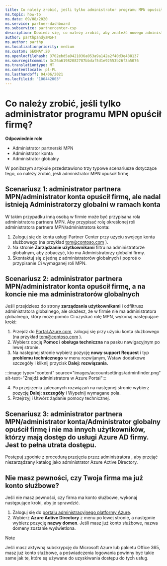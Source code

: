 ```yaml
---
title: Co należy zrobić, jeśli tylko administrator programu MPN opuścił firmę?
ms.topic: how-to
ms.date: 09/08/2020
ms.service: partner-dashboard
ms.subservice: partnercenter-csp
description: Dowiedz się, co należy zrobić, aby znaleźć nowego administratora MPN lub uzyskać pomoc od administratora globalnego firmy. Dowiedz się również, jak dodać nowego administratora globalnego Centrum partnerskiego.
author: parthpandyaMSFT
ms.author: parthp
ms.localizationpriority: medium
ms.custom: SEOMAY.20
ms.openlocfilehash: 3702ebd5a9421036a053a9a142a2f40d3e488137
ms.sourcegitcommit: 3c26a61982082787bbdaf5d1e92553b26f3a5076
ms.translationtype: MT
ms.contentlocale: pl-PL
ms.lasthandoff: 04/06/2021
ms.locfileid: "106442003"
---
```

# <a name="what-to-do-if-the-only-admin-for-your-mpn-program-has-left-the-company"></a>Co należy zrobić, jeśli tylko administrator programu MPN opuścił firmę?

**Odpowiednie role**

- Administrator partnerski MPN
- Administrator konta
- Administrator globalny

W poniższym artykule przedstawiono trzy typowe scenariusze dotyczące tego, co należy zrobić, jeśli administrator MPN opuścił firmę.

## <a name="scenario-1-mpn-partner-adminaccount-admin-has-left-the-company-but-there-are-still-global-admins-in-the-account"></a>Scenariusz 1: administrator partnera MPN/administrator konta opuścił firmę, ale nadal istnieją Administratorzy globalni w ramach konta

W takim przypadku inną osobą w firmie może być przypisana rola administratora partnera MPN. Aby przypisać rolę określonej roli administratora partnera MPN/administratora konta:

1. Zaloguj się do konta usługi Partner Center przy użyciu swojego konta służbowego (na przykład tom@contoso.com ).
1. Na stronie **Zarządzanie użytkownikami** filtru na administratorze globalnym, aby zobaczyć, kto ma Administratorzy globalni firmy. 
1. Skontaktuj się z jedną z administratorów globalnych i poproś o przypisanie Ci wymaganej roli MPN. 

## <a name="scenario-2-mpn-partner-adminaccount-admin-has-left-the-company-and-there-are-no-global-admins-in-the-account"></a>Scenariusz 2: administrator partnera MPN/administrator konta opuścił firmę, a na koncie nie ma administratorów globalnych 

Jeśli przejdziesz do strony **zarządzania użytkownikami** i odfiltrusz administratora globalnego, ale okażesz, że w firmie nie ma administratora globalnego, który może pomóc Ci uzyskać rolę MPN, wykonaj następujące kroki:

1. Przejdź do [Portal.Azure.com](https://ms.portal.azure.com/), zaloguj się przy użyciu konta służbowego (na przykład tom@contoso.com ). 
1. Wybierz opcję **Pomoc i obsługa techniczna** na pasku nawigacyjnym po lewej stronie.
1. Na następnej stronie wybierz pozycję **nowy support Request** i typ **problemu technicznego** w menu rozwijanym, Wstaw dodatkowe szczegóły i kliknij przycisk **Dalej: rozwiązania.**

:::image type="content" source="images/accountsettings/adminfinder.png" alt-text="Znajdź administratora w Azure Portal":::

4. Po przejrzeniu zalecanych rozwiązań na następnej stronie wybierz pozycję **Dalej: szczegóły** i Wypełnij wymagane pola.
1. Przejrzyj i Utwórz żądanie pomocy technicznej.


## <a name="scenario-3-mpn-partner-adminaccount-adminglobal-admin-has-left-the-company-and-there-are-no-other-users-who-can-access-the-companys-azure-ad-this-is-a-complete-loss-of-access"></a>Scenariusz 3: administrator partnera MPN/administrator konta/Administrator globalny opuścił firmę i nie ma innych użytkowników, którzy mają dostęp do usługi Azure AD firmy. Jest to pełna utrata dostępu.

Postępuj zgodnie z procedurą [przejęcia przez administratora](/azure/active-directory/users-groups-roles/domains-admin-takeover#internal-admin-takeover) , aby przejąć niezarządzany katalog jako administrator Azure Active Directory.

## <a name="not-sure-if-your-company-already-has-a-work-account"></a>Nie masz pewności, czy Twoja firma ma już konto służbowe?

Jeśli nie masz pewności, czy firma ma konto służbowe, wykonaj następujące kroki, aby je sprawdzić.

1. Zaloguj się do [portalu administracyjnego platformy Azure](https://ms.portal.azure.com).
2. Wybierz **Azure Active Directory** z menu po lewej stronie, a następnie wybierz pozycję **nazwy domen**.
Jeśli masz już konto służbowe, nazwa domeny zostanie wyświetlona.

>[!Note]
>Jeśli masz aktywną subskrypcję do Microsoft Azure lub pakietu Office 365, masz już konto służbowe, a poświadczenia logowania powinny być takie same jak te, które są używane do uzyskiwania dostępu do tych usług.
